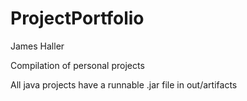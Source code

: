 # ProjectPortfolio
James Haller

Compilation of personal projects

All java projects have a runnable .jar file in out/artifacts
